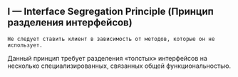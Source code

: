 ## I — Interface Segregation Principle (Принцип разделения интерфейсов)
`Не следует ставить клиент в зависимость от методов, которые он не использует.`

Данный принцип требует разделения «толстых» интерфейсов на несколько специализированных,
связанных общей функциональностью.